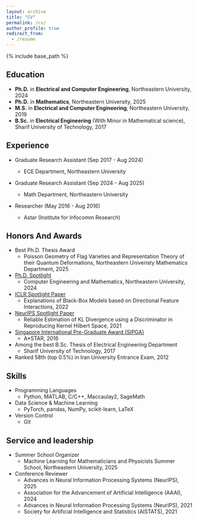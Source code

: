 ```yaml
---
layout: archive
title: "CV"
permalink: /cv/
author_profile: true
redirect_from:
  - /resume
---
```


{% include base_path %}
<span style="float:right">
<a href="{{ base_path }}/files/cv.pdf" class="btn btn--primary" target="_blank">
  <i class="fas fa-file-pdf"></i>
</a>
</span><br>


## Education
* **Ph.D.** in **Electrical and Computer Engineering**, Northeastern University, 2024
* **Ph.D.** in **Mathematics**, Northeastern University, 2025
* **M.S.** in **Electrical and Computer Engineering**, Northeastern University, 2019
* **B.Sc.** in **Electrical Engineering** (With Minor in Mathematical science), Sharif University of Technology, 2017

## Experience
* Graduate Research Assistant (Sep 2017 - Aug 2024)
  * ECE Department, Northeastern University

* Graduate Research Assistant (Sep 2024 - Aug 2025)
  * Math Department, Northeastern University

* Researcher (May 2016 - Aug 2016)
  * Astar (Institute for Infocomm Research)

## Honors And Awards
* Best Ph.D. Thesis Award
  * Poisson Geometry of Flag Varieties and Representation Theory of their Quantum Deformations, Northeastern Univeristy Mathematics Department, 2025
* [Ph.D. Spotlight](https://coe.northeastern.edu/news/phd-spotlight-aria-masoomi-phd24-computer-engineering-and-mathematics/)
  * Computer Engineering and Mathematics, Northeastern University, 2024
* [ICLR Spotlight Paper](https://openreview.net/forum?id=45Mr7LeKR9)
  * Explanations of Black-Box Models based on Directional Feature Interactions, 2022
* [NeurIPS Spotlight Paper](https://neurips.cc/virtual/2021/spotlight/27161)
  * Reliable Estimation of KL Divergence using a Discriminator in Reproducing Kernel Hilbert Space, 2021
* [Singapore International Pre-Graduate Award (SIPGA)](https://www.a-star.edu.sg/Scholarships/for-undergraduate-studies/singapore-international-pre-graduate-award-sipga)
  * A*STAR, 2016
* Among the best B.Sc. Thesis of Electrical Engineering Department
  * Sharif University of Technology, 2017
* Ranked 58th (top 0.5\%) in Iran University Entrance Exam, 2012
  
## Skills
* Programming Languages
  * Python, MATLAB, C/C++, Maccaulay2, SageMath
* Data Science & Machine Learning
  * PyTorch, pandas, NumPy, scikit-learn, LaTeX
* Version Control
  * Git
  
## Service and leadership
* Summer School Organizer
  * Machine Learning for Mathematicians and Physicists Summer School, Northeastern University, 2025
* Conference Reviewer
  * Advances in Neural Information Processing Systems (NeurIPS), 2025
  * Association for the Advancement of Artificial Intelligence (AAAI), 2024
  * Advances in Neural Information Processing Systems (NeurIPS), 2021
  * Society for Artificial Intelligence and Statistics (AISTATS), 2021
